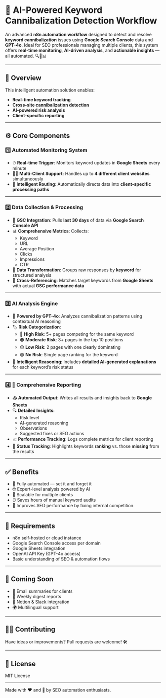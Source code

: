 # 🚀 AI-Powered Keyword Cannibalization Detection Workflow

An advanced **n8n automation workflow** designed to detect and resolve **keyword cannibalization** issues using **Google Search Console** data and **GPT-4o**. Ideal for SEO professionals managing multiple clients, this system offers **real-time monitoring**, **AI-driven analysis**, and **actionable insights** — all automated. 🔍🤖📊

---

## 🧩 Overview

This intelligent automation solution enables:
- **Real-time keyword tracking**
- **Cross-site cannibalization detection**
- **AI-powered risk analysis**
- **Client-specific reporting**

---

## ⚙️ Core Components

### 1️⃣ Automated Monitoring System

- ⏱ **Real-time Trigger**: Monitors keyword updates in **Google Sheets** every minute
- 🧑‍💼 **Multi-Client Support**: Handles up to **4 different client websites** simultaneously
- 🧠 **Intelligent Routing**: Automatically directs data into **client-specific processing paths**

---

### 2️⃣ Data Collection & Processing

- 🔌 **GSC Integration**: Pulls **last 30 days** of data via **Google Search Console API**
- 📊 **Comprehensive Metrics**: Collects:
  - Keyword
  - URL
  - Average Position
  - Clicks
  - Impressions
  - CTR
- 🔄 **Data Transformation**: Groups raw responses by **keyword** for structured analysis
- 🧬 **Cross-Referencing**: Matches target keywords from **Google Sheets** with actual **GSC performance data**

---

### 3️⃣ AI Analysis Engine

- 🤖 **Powered by GPT-4o**: Analyzes cannibalization patterns using contextual AI reasoning
- 🏷 **Risk Categorization**:
  - 🔴 **High Risk**: 5+ pages competing for the same keyword
  - 🟠 **Moderate Risk**: 3+ pages in the top 10 positions
  - 🟡 **Low Risk**: 2 pages with one clearly dominating
  - 🟢 **No Risk**: Single page ranking for the keyword
- 🧠 **Intelligent Reasoning**: Includes **detailed AI-generated explanations** for each keyword’s risk status

---

### 4️⃣ 📑 Comprehensive Reporting

- 📤 **Automated Output**: Writes all results and insights back to **Google Sheets**
- 🔍 **Detailed Insights**:
  - Risk level
  - AI-generated reasoning
  - Observations
  - Suggested fixes or SEO actions
- 📈 **Performance Tracking**: Logs complete metrics for client reporting
- 🚨 **Status Tracking**: Highlights keywords **ranking** vs. those **missing** from the results

---

## ✅ Benefits

- 🔄 Fully automated — set it and forget it
- 🤓 Expert-level analysis powered by AI
- 💼 Scalable for multiple clients
- ⏰ Saves hours of manual keyword audits
- 🎯 Improves SEO performance by fixing internal competition

---

## 📎 Requirements

- n8n self-hosted or cloud instance
- Google Search Console access per domain
- Google Sheets integration
- OpenAI API Key (GPT-4o access)
- Basic understanding of SEO & automation flows

---

## 📌 Coming Soon

- 📧 Email summaries for clients
- 📅 Weekly digest reports
- 📂 Notion & Slack integration
- 🌍 Multilingual support

---

## 👨‍💻 Contributing

Have ideas or improvements? Pull requests are welcome! 🛠

---

## 📄 License

MIT License

---

Made with ❤️ and 🤖 by SEO automation enthusiasts.
